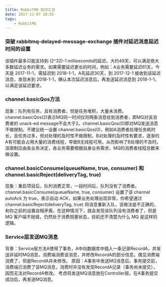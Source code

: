```yaml
---
title: RabbitMQ 知识汇总
date: 2017-11-07 18:55
tags:
    - RabbitMQ
---
```


### 突破 rabbitmq-delayed-message-exchange 插件对延迟消息延迟时间的设置
该插件最多只能支持到 (2^32)-1 milliseconds的延迟，大约49天，可以满足绝大多数延迟业务的需求。如果需要延迟更长的时间，例如：A业务需要延迟61天，今天是 2017-11-1，需延迟到 2018-1-1，A先延迟30天，到 2017-12-1 接收到该延迟消息，发现未到 2018-1-1，确认本次延迟消息后，再发送延迟消息到 2018-1-1，以满足该延迟要求。

### channel.basicQos方法
现象：队列有任务，且有消费者，但是任务堆积，大量未消费。
channel.basicQos(2)表示MQ同一时间仅将两条消息给到消费者，即MQ对该消费者的 unack-ed message不会大于2。channel.basicQos(0)即对MQ发送消息不做限制。不建议统一设置 channel.basicQos(0)，例如A消费者处理任务耗时长，且任务过多，但对处理的及时性不做限制，B对处理的及时性有要求，逐渐的A有可能会占用大量的消费线程，导致B无线程可用，从而影响了B处理的不及时。
该限制应由各业务决定，各业务需要根据自身业务需求，MQ的消费者线程总数来做设置。

### channel.basicConsume(queueName, true, consumer) 和 channel.basicReject(deliveryTag, true)
现象：重启项目后，队列消费正常，一段时间后，队列没有了消费者。
channel.basicConsume(queueName, true, consumer) 设置了该 channel autoAck 为 true，表示自动 ACK，如果业务处理出现异常，你希望通过 channel.basicReject(deliveryTag, true) 将消息重新入队，该做法是不正确的，和你之前的设置自相矛盾，在这种情况下，就会发现该队列没有消费者了，但是 MQ 客户端不抛错，仍然处于消费阻塞状态，目前还不清楚为什么 MQ 是这样的逻辑。

### Service层发送MQ消息
背景：Service层方法A使用了事务，A中向数据库中插入一条记录RecordA，并发送非延时MQ消息，消费端消费该消息，并修改RecordA的部分信息。偶见消费端消费了，但是RecordA并未修改。
原因：A事务中发送MQ消息后，事务提交前，消费端已消费了该MQ消息，消费时并没有发现RecordA记录（事务尚未提交），因而无法对RecordA修改。
考虑将发送MQ消息放在Controller层，在A事务提交成功后，再发送MQ消息。